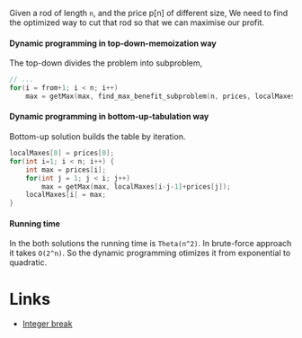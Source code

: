 
Given a rod of length `n`, and the price p[n] of different size, We need to find the optimized way to cut that rod so that we can maximise our profit.

#### Dynamic programming in top-down-memoization way

The top-down divides the problem into subproblem,

```C++
// ...
for(i = from+1; i < n; i++)
	max = getMax(max, find_max_benefit_subproblem(n, prices, localMaxes, i) + prices[i-from-1]);
```

#### Dynamic programming in bottom-up-tabulation way

Bottom-up solution builds the table by iteration.

```C++
localMaxes[0] = prices[0];
for(int i=1; i < n; i++) {
	int max = prices[i];
	for(int j = 1; j < i; j++)
		max = getMax(max, localMaxes[i-j-1]+prices[j]);
	localMaxes[i] = max;
}
```

#### Running time

In the both solutions the running time is `Theta(n^2)`. In brute-force approach it takes `O(2^n)`. So the dynamic programming otimizes it from exponential to quadratic.

Links
======

- [Integer break](https://leetcode.com/problems/integer-break/)

